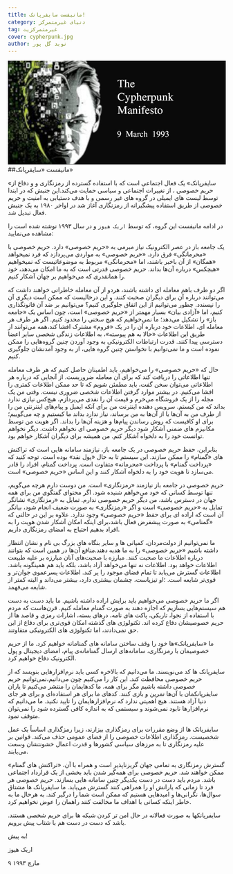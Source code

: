 ```yaml
---
title: مانیفست سایفرپانک!
category: دنیای غیرمتمرکز
tag: غیرمتمرکزیت
cover: cypherpunk.jpg
author: نوید گل‌ پور
---
```


![مانیفست سایفرپانک ها](cypherpunk.jpg)
##مانیفست «سایفرپانک»

«سایفرپانک» یک فعال اجتماعی است که با استفاده گسترده از رمزنگاری و و دفاع از حریم خصوصی ، از تغییرات اجتماعی و سیاسی حمایت می‌کند.این جنبش که در ابتدا توسط لیست های ایمیلی در گروه های غیر رسمی و با هدف دستیابی به امنیت و حریم خصوصی از طریق استفاده پیشگیرانه از رمزنگاری آغاز شد در اواخر ۱۹۸۰ به یک جنبش فعال تبدیل شد.

در ادامه مانیفست این گروه، که توسط
`اریک هیوز`
و در سال ۱۹۹۳ نوشته شده است را مشاهده می‌نمایید:

یک جامعه باز در عصر الکترونیک نیاز مبرمی به «حریم خصوصی» دارد. حریم خصوصی با «محرمانگی» فرق دارد. «حریم خصوصی» به مواردی می‌پردازد که فرد نمیخواهد «همگان» از آن باخبر باشند، اما «محرمانگی» مربوط به موضوعاتیست که نمیخواهیم «هیچکس» درباره آن‌ها بداند. حریم خصوصی قدرتی است که به ما امکان می‌دهد، خود را همانقدری که می‌خواهیم بر جهان آشکار کنیم.

اگر دو طرف باهم معامله ای داشته باشند،‌ هردو از آن معامله خاطراتی خواهند داشت که می‌توانند درباره آن برای دیگران صحبت کنند. و این درحالیست که ممکن است دیگری آن را نپسندد. چطور می‌توانیم از این اتفاق جلوگیری کنیم؟ می‌توانیم بر ضد آن قانونگذاری کنیم،‌ اما «آزادی بیان» بسیار مهمتر از «حریم خصوصی» است،‌ چون اساس یک «جامعه باز» را تشکیل می‌دهد؛ ما نمی‌خواهیم که هیچ سخنی را محدود کنیم. اگر هر طرف هر معامله ای، اطلاعات خود درباره آن را در یک «فروم» مشترک افشا کند،همه می‌توانند از طریق این اطلاعات «حالا به هم پیوسته»،‌ به اطلاعات زندگی شخصی سایر اعضا دسترسی پیدا کنند. قدرت ارتباطات الکترونیکی به وجود آوردن چنین گروه‌هایی را ممکن نموده است و ما نمی‌توانیم با نخواستن چنین گروه هایی،‌ از به وجود آمدنشان جلوگیری کنیم.

حال که «حریم خصوصی» را می‌خواهیم، باید اطمینان حاصل کنیم که هر طرف معامله تنها اطلاعاتی را دریافت کند که برای آن معامله ضروریست. از آنجایی که درباره هر اطلاعاتی می‌توان سخن گفت،‌ باید مطمئن شویم که تا حد ممکن اطلاعات کمتری را افشا می‌کنیم. در بیشتر موارد گرفتن اطلاعات شخصی ضروری نیست. وقتی من یک مجله را از یک فروشگاه می‌خرم و قیمت آن را نقدی می‌پردازم،‌ هیچ‌کس نیازی ندارد بداند که من کیستم. سرویس دهنده اینترنت من برای آنکه ایمیل و پیام‌های اینترنتی من را از طرف من به آن‌ها یا از آن‌ها به من برساند،‌ نیاز ندارد بداند ما کیستیم و چه می‌گوییم؛ برای او کافیست که روش رساندن پیام‌ها و هزینه آن‌ها را بداند. اگر هویت من توسط مکانیزم های ضمنی آشکار شود دیگر حریم خصوصی ای نخواهم داشت. دیگر نخواهم توانست خود را به دلخواه آشکار کنم. من همیشه برای دیگران آشکار خواهم بود.

بنابراین،‌ حفظ حریم خصوصی در یک جامعه باز، نیازمند سامانه هایی است که تراکنش های «گمنام» را ممکن سازند. این سیستم تا به حال «پول نقد» بوده است. توجه کنید که «پرداخت گمنام» با پرداخت «محرمانه» متفاوت است. پرداخت گمنام، افراد را قادر می‌سازد تا هویت خود را به دلخواه آشکار کنند و این اساس «حریم خصوصی» است.

حریم خصوصی در جامعه باز نیازمند «رمزنگاری» است. من دوست دارم هرچه می‌گویم، تنها توسط کسانی که خود می‌خواهم شنیده شود. اگر محتوای گفتگوی من برای همه جهان در دسترس باشد،‌ من دیگر حریم خصوصی ندارم. تمایل به «رمزنگاری» نشانگر تمایل به «حریم خصوصی» است و اگر «رمزنگاری» به صورت ضعیف انجام شود، بیانگر آن است که اراده ای برای حفظ «حریم خصوصی» وجود ندارد. علاوه بر این در حالتی که «گمنامی» به صورت پیشفرض فعال باشد،‌برای اینکه امکان آشکار شدن هویت را به افراد بدهیم احتیاج به امضای رمزنگاری داریم.

ما نمی‌توانیم از دولت‌مردان،‌ کمپانی ها و سایر بنگاه های بزرگ بی نام و نشان انتظار داشته باشیم «حریم خصوصی» را به ما هدیه دهند.منافع آن‌ها در همین است که بتوانند درباره اطلاعات ما صحبت کنند. مبارزه با صحبت‌های آنان مبارزه بر علیه طبیعت اطلاعات خواهد بود. اطلاعات نه تنها می‌خواهد آزاد باشد، بلکه باید هم همینگونه باشد. اطلاعات گسترش می‌یابد تا تمام فضای موجود را پر کند. اطلاعات پسرعموی جوان‌تر و قوی‌تر شایعه است. ؛او تیزپاست، چشمان بیشتری دارد، بیشتر می‌داند و البته کمتر از شایعه می‌فهمد.

اگر ما حریم خصوصی می‌خواهیم باید برایش اراده داشته باشیم. ما باید دست به دست هم سیستم‌هایی بسازیم که اجازه دهند به صورت گمنام معامله کنیم. قرن‌هاست که مردم با استفاده از نجوا،‌ تاریکی، پاکت های نامه، درهای بسته، اشارات رمزی و قاصد ها از حریم خصوصیشان دفاع کرده اند. تکنولوژی های گذشته امکان قوی‌تری برای دفاع از این حق نمی‌دادند، اما تکنولوژی های الکترونیکی متفاوتند.

ما «سایفرپانک»ها خود را وقف ساختن سامانه های گمنامانه خواهیم کرد. ما از حریم خصوصیمان با رمزنگاری، سامانه‌های ارسال گمنامانه‌ی پیام، امضای دیجیتال و پول الکترونیک دفاع خواهیم کرد.

سایفرپانک ها کد ‌می‌نویسند. ما می‌دانیم که بالاخره کسی باید نرم‌افزارهایی بنویسد که از حریم خصوصی محافظت کند. این کار را می‌کنیم چون می‌دانیم،‌نمی‌توانیم حریم خصوصی داشته باشیم مگر برای همه. ما کدهایمان را منتشر می‌کنیم تا یاران سایفرپانکمان با آن‌ها تمرین و بازی کنند. کدهای ما برای هر استفاده‌ای و برای هر جای دنیا آزاد هستند. هیچ اهمیتی ندارد که نرم‌افزارهایمان را تایید نکنید. ما می‌دانیم که نرم‌افزارها نابود نمی‌شوند و سیستمی که به اندازه کافی گسترده شود را نمی‌توان متوقف نمود.

سایفرپانک ها از وضع مقررات برای رمزگذاری بیزارند، زیرا رمزگذاری اساساً یک عمل شخصیست. رمزگذاری اطلاعات خصوصی را از فضای عمومی حذف می‌کند. قوانین بر علیه رمزنگاری تا به مرزهای سیاسی کشورها و قدرت اعمال خشونتشان وسعت می‌یابند.

گسترش رمزنگاری به تمامی جهان گریزناپذیر است و همراه با آن،‌ «تراکنش های گمنام» ممکن خواهند شد. حریم خصوصی برای همه‌گیر شدن باید بخشی از یک قرارداد اجتماعی باشد. مردم باید دست در دست یکدیگر چنین سامانه هایی بسازند. حریم خصوصی هر فرد تا زمانی که یارانش او را همراهی کنند گسترش می‌یابد. ما سایفرپانک ها مشتاق سوال‌ها، نگرانی‌ها و امیدهایی هستیم که ممکن است شما را درگیر کند. به هرحال ما به خاطر اینکه کسانی با اهداف ما مخالفت کنند راهمان را عوض نخواهیم کرد.

سایفرپانکها به صورت فعالانه در حال امن تر کردن شبکه ها برای حریم شخصی هستند. باشد که دست در دست هم با شتاب پیش برویم.

به پیش!

اریک هیوز

۹ مارچ ۱۹۹۳
